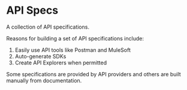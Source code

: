 # API Specs

A collection of API specifications.

Reasons for building a set of API specifications include:

1. Easily use API tools like Postman and MuleSoft
1. Auto-generate SDKs
1. Create API Explorers when permitted

Some specifications are provided by API providers and others are built manually from documentation.